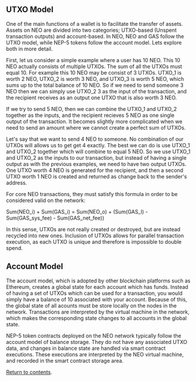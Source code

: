 ## UTXO Model
One of the main functions of a wallet is to facilitate the transfer of assets. Assets on NEO are divided into two categories; UTXO-based (Unspent transaction outputs) and account-based. In NEO, NEO and GAS follow the UTXO model, while NEP-5 tokens follow the account model. Lets explore both in more detail.

First, let us consider a simple example where a user has 10 NEO. This 10 NEO actually consists of multiple UTXOs. The sum of all the UTXOs must equal 10. For example this 10 NEO may be consist of 3 UTXOs. UTXO_1 is worth 2 NEO, UTXO_2 is worth 3 NEO, and UTXO_3 is worth 5 NEO, which sums up to the total balance of 10 NEO. So if we need to send someone 3 NEO then we can simply use UTXO_2 3 as the input of the transaction, and the recipient receives as an output one UTXO that is also worth 3 NEO.

If we try to send 5 NEO, then we can combine the UTXO_1 and UTXO_2 together as the inputs, and the recipient recieves 5 NEO as one single output of the transaction. It becomes slightly more complicated when we need to send an amount where we cannot create a perfect sum of UTXOs. 

Let's say that we want to send 4 NEO to someone. No combination of our UTXOs will allows us to get get 4 exactly. The best we can do is use UTXO_1 and UTXO_2 together which will combine to equal 5 NEO. So we use UTXO_1 and UTXO_2 as the inputs to our transaction, but instead of having a single output as with the previous examples, we need to have two output UTXOs. One UTXO worth 4 NEO is generated for the recipient, and then a second UTXO worth 1 NEO is created and returned as change back to the sender's address.

For core NEO transactions, they must satisfy this formula in order to be considered valid on the network:

Sum(NEO_i) + Sum(GAS_i) = Sum(NEO_o) + (Sum(GAS_I) - Sum(GAS_sys_fee) - Sum(GAS_net_fee))

In this sense, UTXOs are not really created or destroyed, but are instead recycled into new ones. Inclusion of UTXOs allows for parallel transaction execution, as each UTXO is unique and therefore is impossible to double spend.

## Account Model
The account model, which is adopted by other blockchain platforms such as Ethereum, creates a global state for each account which has funds. Instead of having a set of UTXOs which can be used for a transaction, you would simply have a balance of 10 associated with your account. Because of this, the global state of all acounts must be store locally on the nodes in the network. Transactions are interpreted by the virtual machine in the network, which makes the corresponding state changes to all accounts in the global state. 

NEP-5 token contracts deployed on the NEO network typically follow the account model of balance storage. They do not have any associated UTXO data, and changes in balance state are handled via smart contract executions. These executions are interpreted by the NEO virtual machine, and recorded in the smart contract storage area.

[Return to contents](README.md#contents).
